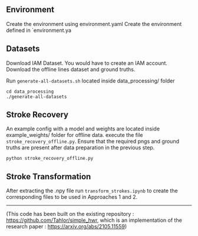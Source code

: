 ## Environment
Create the environment using environment.yaml
Create the environment defined in `environment.ya


## Datasets

Download IAM Dataset. You would have to create an IAM account. Download the offline lines dataset and ground truths.

Run `generate-all-datasets.sh` located inside data_processing/ folder

```
cd data_processing
./generate-all-datasets
```

## Stroke Recovery

An example config with a model and weights are located inside example_weights/ folder for offline data. execute the file `stroke_recovery_offline.py`. 
Ensure that the required pngs and ground truths are present after data preparation in the previous step.

```
python stroke_recovery_offline.py
```

## Stroke Transformation

After extracting the .npy file run `transform_strokes.ipynb` to create the corresponding files to be used in Approaches 1 and 2.


----------------------------

(This code has been built on the existing repository : https://github.com/Tahlor/simple_hwr, which is an implementation of the research paper : https://arxiv.org/abs/2105.11559)